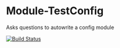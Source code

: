 Module-TestConfig
=================

Asks questions to autowrite a config module

[![Build Status](https://travis-ci.org/jkeroes/Module-TestConfig.png)](https://travis-ci.org/jkeroes/Module-TestConfig)
